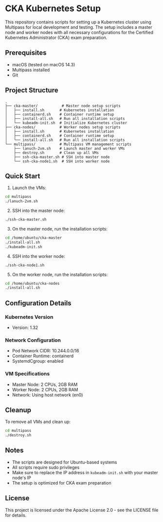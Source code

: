 # CKA Kubernetes Setup

This repository contains scripts for setting up a Kubernetes cluster using Multipass for local development and testing. The setup includes a master node and worker nodes with all necessary configurations for the Certified Kubernetes Administrator (CKA) exam preparation.

## Prerequisites

- macOS (tested on macOS 14.3)
- Multipass installed
- Git

## Project Structure

```
.
├── cka-master/           # Master node setup scripts
│   ├── install.sh       # Kubernetes installation
│   ├── containerd.sh    # Container runtime setup
│   ├── install-all.sh   # Run all installation scripts
│   └── kubeadm-init.sh  # Initialize Kubernetes cluster
├── cka-nodes/           # Worker nodes setup scripts
│   ├── install.sh       # Kubernetes installation
│   ├── containerd.sh    # Container runtime setup
│   └── install-all.sh   # Run all installation scripts
└── multipass/           # Multipass VM management scripts
    ├── lanuch-2vm.sh    # Launch master and worker VMs
    ├── destroy.sh       # Clean up all VMs
    ├── ssh-cka-master.sh # SSH into master node
    └── ssh-cka-node1.sh  # SSH into worker node
```

## Quick Start

1. Launch the VMs:
```bash
cd multipass
./lanuch-2vm.sh
```

2. SSH into the master node:
```bash
./ssh-cka-master.sh
```

3. On the master node, run the installation scripts:
```bash
cd /home/ubuntu/cka-master
./install-all.sh
./kubeadm-init.sh
```

4. SSH into the worker node:
```bash
./ssh-cka-node1.sh
```

5. On the worker node, run the installation scripts:
```bash
cd /home/ubuntu/cka-nodes
./install-all.sh
```

## Configuration Details

### Kubernetes Version
- Version: 1.32

### Network Configuration
- Pod Network CIDR: 10.244.0.0/16
- Container Runtime: containerd
- SystemdCgroup: enabled

### VM Specifications
- Master Node: 2 CPUs, 2GB RAM
- Worker Node: 2 CPUs, 2GB RAM
- Network: Using host network (en0)

## Cleanup

To remove all VMs and clean up:
```bash
cd multipass
./destroy.sh
```

## Notes

- The scripts are designed for Ubuntu-based systems
- All scripts require sudo privileges
- Make sure to replace the IP address in `kubeadm-init.sh` with your master node's IP
- The setup is optimized for CKA exam preparation

## License

This project is licensed under the Apache License 2.0 - see the LICENSE file for details.